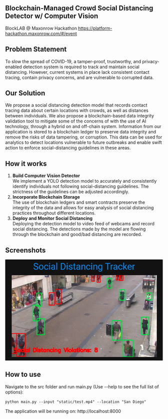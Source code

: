 ## Blockchain-Managed Crowd Social Distancing Detector w/ Computer Vision
BlockLAB @ Maxonrow Hackathon
https://platform-hackathon.maxonrow.com/#/event

## Problem Statement
To slow the spread of COVID-19, a tamper-proof, trustworthy, and privacy-enabled detection system is required to track and maintain social distancing. However, current systems in place lack consistent contact tracing, contain privacy concerns, and are vulnerable to corrupted data.

## Our Solution
We propose a social distancing detection model that records contact tracing data about certain locations with crowds, as well as distances between individuals. We also propose a blockchain-based data integrity validation tool to mitigate some of the concerns of with the use of AI technology, through a hybrid on and off-chain system. Information from our application is stored to a blockchain ledger to preserve data integrity and remove the risks of data tampering, or corruption. This data can be used for analytics to detect locations vulnerable to future outbreaks and enable swift action to enforce social-distancing guidelines in these areas.

## How it works
1. <b>Build Computer Vision Detector </b>\
We implement a YOLO detection model to accurately and consistently identify individuals not following social-distancing guidelines. The strictness of the guidelines can be adjusted accordingly.
2. <b>Incorporate Blockchain Storage </b>\
The use of blockchain ledgers and smart contracts preserve the integrity of the data and allows for easy analysis of social distancing practices throughout different locations.
3. <b>Deploy and Monitor Social Distancing </b>\
Deploying the detection model to video feed of webcams and record social distancing. The detections made by the model are flowing through the blockchain and good/bad distancing are recorded.

## Screenshots
![detector](./screenshots/detector.png)

## How to use
Navigate to the src folder and run main.py (Use --help to see the full list of options): 
```
python main.py --input "static/test.mp4" --location "San Diego"
```
The application will be running on: http://localhost:8000
